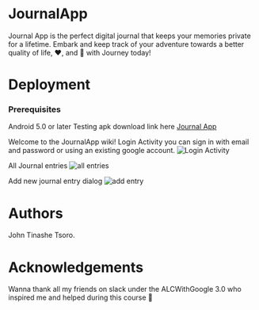 # JournalApp
Journal App is the perfect digital journal that keeps your memories private for a lifetime. Embark and keep track of your adventure towards a better quality of life, ❤️, and 🙂 with Journey today!


# Deployment
### Prerequisites
Android 5.0 or later
Testing apk download link here
[Journal App](https://drive.google.com/open?id=1tadPNBSzaonJ3TwhXbrrtrlDXfvwBdqd)

Welcome to the JournalApp wiki!
Login Activity you can sign in with email and password or using an existing google account.
![Login Activity](https://firebasestorage.googleapis.com/v0/b/journalapp-985e6.appspot.com/o/Screenshot_20180628-155001_Journal%20App.jpg?alt=media&token=9a608df5-2272-4d4d-a33a-e4618306bfcf)

All Journal entries 
![all entries](https://firebasestorage.googleapis.com/v0/b/journalapp-985e6.appspot.com/o/Screenshot_20180628-150618_Journal%20App.jpg?alt=media&token=63defb40-60c4-4f36-b9ff-a7302db06b89)


Add new journal entry dialog
![add entry](https://firebasestorage.googleapis.com/v0/b/journalapp-985e6.appspot.com/o/Screenshot_20180628-150609_Journal%20App.jpg?alt=media&token=4fba1fb7-abcb-438c-8c84-5cae5cdb53de)


# Authors
John Tinashe Tsoro.

# Acknowledgements
Wanna thank all my friends on slack under the ALCWithGoogle 3.0 who inspired me and helped during this course 🙂
